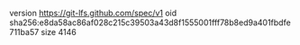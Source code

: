 version https://git-lfs.github.com/spec/v1
oid sha256:e8da58ac86af028c215c39503a43d8f1555001fff78b8ed9a401fbdfe711ba57
size 4146
